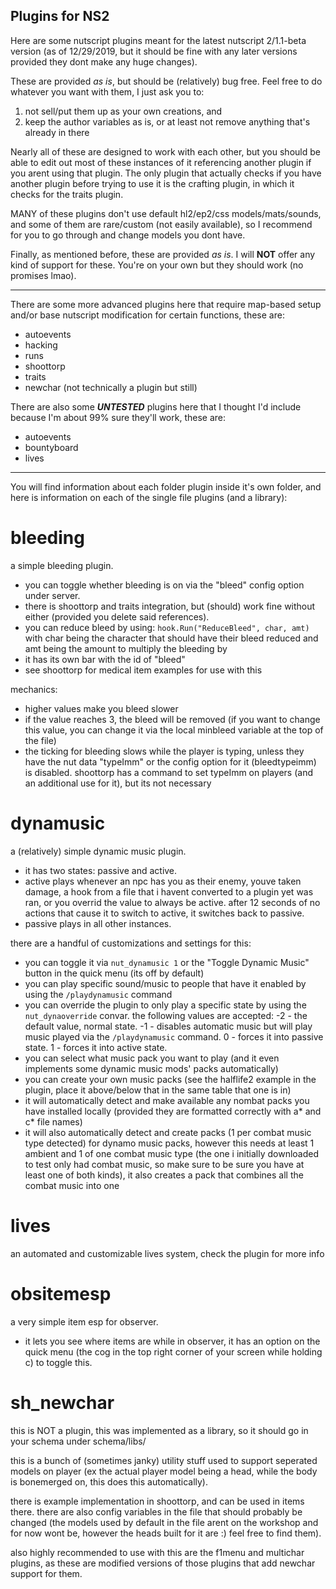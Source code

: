 ## Plugins for NS2
Here are some nutscript plugins meant for the latest nutscript 2/1.1-beta version (as of 12/29/2019, but it should be fine with any later versions provided they dont make any huge changes).

These are provided *as is*, but should be (relatively) bug free.
Feel free to do whatever you want with them, I just ask you to:
1. not sell/put them up as your own creations, and 
2. keep the author variables as is, or at least not remove anything that's already in there

Nearly all of these are designed to work with each other, but you should be able to edit out most of these instances of it referencing another plugin if you arent using that plugin.
The only plugin that actually checks if you have another plugin before trying to use it is the crafting plugin, in which it checks for the traits plugin.

MANY of these plugins don't use default hl2/ep2/css models/mats/sounds, and some of them are rare/custom (not easily available), so I recommend for you to go through and change models you dont have.

Finally, as mentioned before, these are provided *as is*. I will **NOT** offer any kind of support for these. You're on your own but they should work (no promises lmao).

<hr>

There are some more advanced plugins here that require map-based setup and/or base nutscript modification for certain functions, these are:
- autoevents
- hacking
- runs
- shoottorp
- traits
- newchar (not technically a plugin but still)

There are also some ***UNTESTED*** plugins here that I thought I'd include because I'm about 99% sure they'll work, these are:
- autoevents
- bountyboard
- lives

<hr>

You will find information about each folder plugin inside it's own folder, and here is information on each of the single file plugins (and a library):

# bleeding
a simple bleeding plugin.
- you can toggle whether bleeding is on via the "bleed" config option under server.
- there is shoottorp and traits integration, but (should) work fine without either (provided you delete said references).
- you can reduce bleed by using: 
`hook.Run("ReduceBleed", char, amt)`
with char being the character that should have their bleed reduced
and amt being the amount to multiply the bleeding by
- it has its own bar with the id of "bleed"
- see shoottorp for medical item examples for use with this

mechanics:
- higher values make you bleed slower
- if the value reaches 3, the bleed will be removed (if you want to change this value, you can change it via the local minbleed variable at the top of the file)
- the ticking for bleeding slows while the player is typing, unless they have the nut data "typeImm" or the config option for it (bleedtypeimm) is disabled. shoottorp has a command to set typeImm on players (and an additional use for it), but its not necessary

# dynamusic
a (relatively) simple dynamic music plugin.
- it has two states: passive and active.
- active plays whenever an npc has you as their enemy, youve taken damage, a hook from a file that i havent converted to a plugin yet was ran, or you overrid the value to always be active. after 12 seconds of no actions that cause it to switch to active, it switches back to passive.
- passive plays in all other instances.

there are a handful of customizations and settings for this:
- you can toggle it via `nut_dynamusic 1` or the "Toggle Dynamic Music" button in the quick menu (its off by default)
- you can play specific sound/music to people that have it enabled by using the `/playdynamusic` command
- you can override the plugin to only play a specific state by using the `nut_dynaoverride` convar. the following values are accepted: -2 - the default value, normal state. -1 - disables automatic music but will play music played via the `/playdynamusic` command. 0 - forces it into passive state. 1 - forces it into active state.
- you can select what music pack you want to play (and it even implements some dynamic music mods' packs automatically)
- you can create your own music packs (see the halflife2 example in the plugin, place it above/below that in the same table that one is in)
- it will automatically detect and make available any nombat packs you have installed locally (provided they are formatted correctly with a* and c* file names)
- it will also automatically detect and create packs (1 per combat music type detected) for dynamo music packs, however this needs at least 1 ambient and 1 of one combat music type (the one i initially downloaded to test only had combat music, so make sure to be sure you have at least one of both kinds), it also creates a pack that combines all the combat music into one

# lives
an automated and customizable lives system, check the plugin for more info

# obsitemesp
a very simple item esp for observer.
- it lets you see where items are while in observer, it has an option on the quick menu (the cog in the top right corner of your screen while holding c) to toggle this.

# sh_newchar
this is NOT a plugin, this was implemented as a library, so it should go in your schema under schema/libs/

this is a bunch of (sometimes janky) utility stuff used to support seperated models on player (ex the actual player model being a head, while the body is bonemerged on, this does this automatically).

there is example implementation in shoottorp, and can be used in items there.
there are also config variables in the file that should probably be changed (the models used by default in the file arent on the workshop and for now wont be, however the heads built for it are :) feel free to find them).

also highly recommended to use with this are the f1menu and multichar plugins, as these are modified versions of those plugins that add newchar support for them.